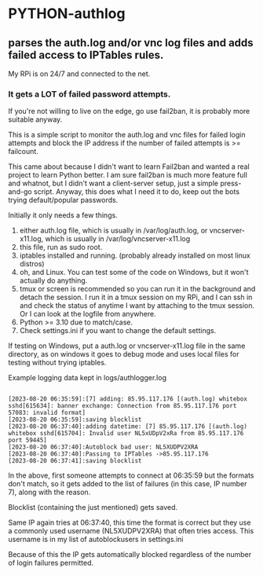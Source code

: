 # PYTHON-authlog

## parses the auth.log and/or vnc log files and adds failed access to IPTables rules.

My RPi is on 24/7 and connected to the net.

### It gets a LOT of failed password attempts.

If you're not willing to live on the edge, go use fail2ban, it is probably more suitable anyway.

 This is a simple script to monitor the auth.log and vnc files for failed login attempts and block the IP address
 if the number of failed attempts is >= failcount.

  
 This came about because I didn't want to learn Fail2ban and wanted a real project to learn Python better.
 I am sure fail2ban is much more feature full and whatnot, but I didn't want a client-server setup, just
 a simple press-and-go script.
 Anyway, this does what I need it to do, keep out the bots trying default/popular passwords.
  
 Initially it only needs a few things.
 1. either auth.log file, which is usually in /var/log/auth.log, or vncserver-x11.log, which is usually in /var/log/vncserver-x11.log
 2. this file, run as sudo root.
 3. iptables installed and running. (probably already installed on most linux distros)
 4. oh, and Linux. You can test some of the code on Windows, but it won't actually do anything.
 5. tmux or screen is recommended so you can run it in the background and detach the session.
    I run it in a tmux session on my RPi, and I can ssh in and check the status of anytime I want by
    attaching to the tmux session. Or I can look at the logfile from anywhere.
 6. Python >= 3.10 due to match/case.
 7. Check settings.ini if you want to change the default settings.


If testing on Windows, put a auth.log or vncserver-x11.log file in the same directory, as on windows it goes to debug mode and uses local files for testing without trying iptables.

Example logging data kept in logs/authlogger.log

```

[2023-08-20 06:35:59]:[7] adding: 85.95.117.176 [(auth.log) whitebox sshd[615634]: banner exchange: Connection from 85.95.117.176 port 57083: invalid format]
[2023-08-20 06:35:59]:saving blocklist
[2023-08-20 06:37:40]:adding datetime: [7] 85.95.117.176 [(auth.log) whitebox sshd[615704]: Invalid user NL5xUDpV2xRa from 85.95.117.176 port 59445]
[2023-08-20 06:37:40]:Autoblock bad user: NL5XUDPV2XRA
[2023-08-20 06:37:40]:Passing to IPTables ->85.95.117.176
[2023-08-20 06:37:41]:saving blocklist
```


In the above, first someone attempts to connect at 06:35:59 but the formats don't match, so it gets added to the list of failures (in this case, IP number 7), along with the reason.

Blocklist (containing the just mentioned) gets saved.

Same IP again tries at 06:37:40, this time the format is correct but they use a commonly used username (NL5XUDPV2XRA) that often tries access. This username is in my list of autoblockusers in settings.ini

Because of this the IP gets automatically blocked regardless of the number of login failures permitted.
